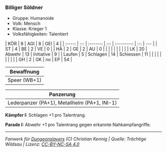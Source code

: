 ### Billiger Söldner

- Gruppe: Humanoide
- Volk: Mensch
- Klasse: Krieger 1
- Volksfähigkeiten: Talentiert

|  KÖR   |  8  |   AGI    |  8  |    GEI     |  4  |
| :----: | :-: | :------: | :-: | :--------: | :-: | --- |
|   ST   |  4  |    BE    |  2  |     VE     |  0  |
|   HÄ   |  2  |    GE    |  2  |     AU     |  0  |
|        |     |          |     |            |     |     |
|   LK   | 20  |  Abwehr  | 13  | Initiative |  9  |
| Laufen |  5  | Schlagen | 14  | Schiessen  | 11  |
|        |     |          |     |            |     |     |
|   GH   |  2  |    GK    | no  |     EP     | 54  |

|  Bewaffnung  |
| :----------: |
| Speer (WB+1) |

|                  Panzerung                   |
| :------------------------------------------: |
| Lederpanzer (PA+1), Metallhelm (PA+1, INI-1) |

**Kämpfer I:** Schlagen +1 pro Talentrang.

**Parade I:** Abwehr +1 pro Talentrang gegen erkannte Nahkampfangriffe.

---

_Fanwerk für [Dungeonslayers](https://www.dungeonslayers.net/) (C) Christian Kennig | Quelle: Trächtige Wildsau | Lizenz: [CC-BY-NC-SA 4.0](https://creativecommons.org/licenses/by-nc-sa/4.0/deed.de)_

